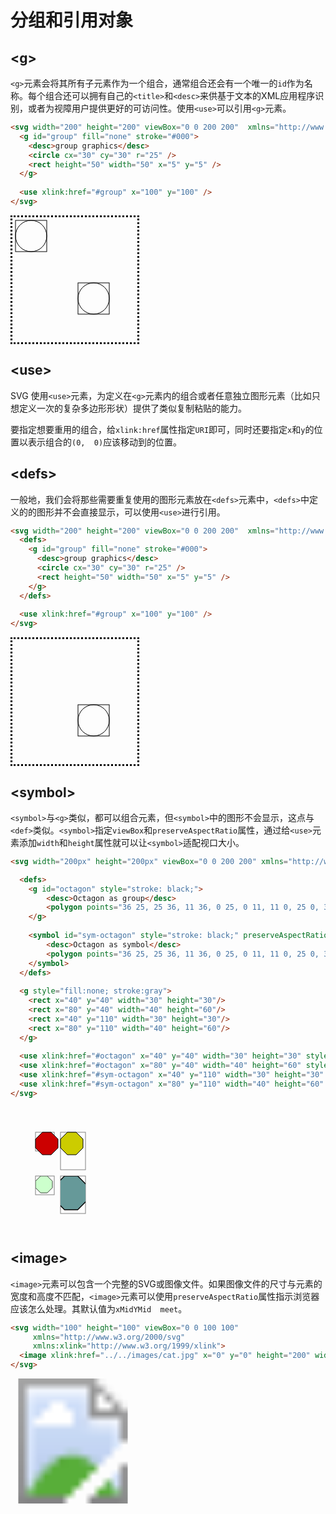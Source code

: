 # 分组和引用对象

## \<g>

`<g>`元素会将其所有子元素作为一个组合，通常组合还会有一个唯一的`id`作为名称。每个组合还可以拥有自己的`<title>`和`<desc>`来供基于文本的XML应用程序识别，或者为视障用户提供更好的可访问性。使用`<use>`可以引用`<g>`元素。

```html
<svg width="200" height="200" viewBox="0 0 200 200"  xmlns="http://www.w3.org/2000/svg" style="border: dotted #000">
  <g id="group" fill="none" stroke="#000">
    <desc>group graphics</desc>
    <circle cx="30" cy="30" r="25" />
    <rect height="50" width="50" x="5" y="5" />
  </g>
  
  <use xlink:href="#group" x="100" y="100" />
</svg>
```

<div class="demo">
  <svg width="200" height="200" viewBox="0 0 200 200"  xmlns="http://www.w3.org/2000/svg" style="border: dotted #000">
    <g id="group" fill="none" stroke="#000">
      <desc>group graphics</desc>
      <circle cx="30" cy="30" r="25" />
      <rect height="50" width="50" x="5" y="5" />
    </g>
    <use xlink:href="#group" x="100" y="100" />
  </svg>
</div>

## \<use>
SVG 使用`<use>`元素，为定义在`<g>`元素内的组合或者任意独立图形元素（比如只想定义一次的复杂多边形形状）提供了类似复制粘贴的能力。

要指定想要重用的组合，给`xlink:href`属性指定`URI`即可，同时还要指定`x`和`y`的位置以表示组合的`(0,  0)`应该移动到的位置。

## \<defs>

一般地，我们会将那些需要重复使用的图形元素放在`<defs>`元素中，`<defs>`中定义的的图形并不会直接显示，可以使用`<use>`进行引用。

```html
<svg width="200" height="200" viewBox="0 0 200 200"  xmlns="http://www.w3.org/2000/svg" style="border: dotted #000">
  <defs>
    <g id="group" fill="none" stroke="#000">
      <desc>group graphics</desc>
      <circle cx="30" cy="30" r="25" />
      <rect height="50" width="50" x="5" y="5" />
    </g>
  </defs>
  
  <use xlink:href="#group" x="100" y="100" />
</svg>
```

<div class="demo">
  <svg width="200" height="200" viewBox="0 0 200 200"  xmlns="http://www.w3.org/2000/svg" style="border: dotted #000">
    <defs>
      <g id="group2" style="fill:none; stroke:#000">
        <desc>group graphics</desc>
        <circle cx="30" cy="30" r="25" />
        <rect height="50" width="50" x="5" y="5" />
      </g>
    </defs>
    <use xlink:href="#group2" x="100" y="100"/>
  </svg>
</div>

## \<symbol>

`<symbol>`与`<g>`类似，都可以组合元素，但`<symbol>`中的图形不会显示，这点与`<def>`类似。`<symbol>`指定`viewBox`和`preserveAspectRatio`属性，通过给`<use>`元素添加`width`和`height`属性就可以让`<symbol>`适配视口大小。

```html
<svg width="200px" height="200px" viewBox="0 0 200 200" xmlns="http://www.w3.org/2000/svg" xmlns:xlink="http://www.w3.org/1999/xlink">

  <defs>
    <g id="octagon" style="stroke: black;">
        <desc>Octagon as group</desc>
        <polygon points="36 25, 25 36, 11 36, 0 25, 0 11, 11 0, 25 0, 36 11"/>
    </g>
    
    <symbol id="sym-octagon" style="stroke: black;" preserveAspectRatio="xMidYMid slice" viewBox="0 0 40 40">
        <desc>Octagon as symbol</desc>
        <polygon points="36 25, 25 36, 11 36, 0 25, 0 11, 11 0, 25 0, 36 11"/>
    </symbol>
  </defs>
  
  <g style="fill:none; stroke:gray">
    <rect x="40" y="40" width="30" height="30"/>
    <rect x="80" y="40" width="40" height="60"/>
    <rect x="40" y="110" width="30" height="30"/>
    <rect x="80" y="110" width="40" height="60"/>
  </g>
  
  <use xlink:href="#octagon" x="40" y="40" width="30" height="30" style="fill: #c00;"/>
  <use xlink:href="#octagon" x="80" y="40" width="40" height="60" style="fill: #cc0;"/>
  <use xlink:href="#sym-octagon" x="40" y="110" width="30" height="30" style="fill: #cfc;"/>
  <use xlink:href="#sym-octagon" x="80" y="110" width="40" height="60" style="fill: #699;"/>
</svg>
```

<div class="demo">
  <svg width="200px" height="200px" viewBox="0 0 200 200" xmlns="http://www.w3.org/2000/svg" xmlns:xlink="http://www.w3.org/1999/xlink">
  <defs>
    <g id="octagon" style="stroke: black;">
        <desc>Octagon as group</desc>
        <polygon points="36 25, 25 36, 11 36, 0 25, 0 11, 11 0, 25 0, 36 11"/>
    </g>
    <symbol id="sym-octagon" style="stroke: black;" preserveAspectRatio="xMidYMid slice" viewBox="0 0 40 40">
        <desc>Octagon as symbol</desc>
        <polygon points="36 25, 25 36, 11 36, 0 25, 0 11, 11 0, 25 0, 36 11"/>
    </symbol>
  </defs>
  <g style="fill:none; stroke:gray">
    <rect x="40" y="40" width="30" height="30"/>
    <rect x="80" y="40" width="40" height="60"/>
    <rect x="40" y="110" width="30" height="30"/>
    <rect x="80" y="110" width="40" height="60"/>
  </g>
  <use xlink:href="#octagon" x="40" y="40" width="30" height="30" style="fill: #c00;"/>
  <use xlink:href="#octagon" x="80" y="40" width="40" height="60" style="fill: #cc0;"/>
  <use xlink:href="#sym-octagon" x="40" y="110" width="30" height="30" style="fill: #cfc;"/>
  <use xlink:href="#sym-octagon" x="80" y="110" width="40" height="60" style="fill: #699;"/>
</svg>
</div>

## \<image>

`<image>`元素可以包含一个完整的SVG或图像文件。如果图像文件的尺寸与元素的宽度和高度不匹配，`<image>`元素可以使用`preserveAspectRatio`属性指示浏览器应该怎么处理。其默认值为`xMidYMid  meet`。

```html
<svg width="100" height="100" viewBox="0 0 100 100"
     xmlns="http://www.w3.org/2000/svg"
     xmlns:xlink="http://www.w3.org/1999/xlink">
  <image xlink:href="../../images/cat.jpg" x="0" y="0" height="200" width="200"/>
</svg>
```

<div class="demo">
  <svg width="200" height="200" viewBox="0 0 200 200"
     xmlns="http://www.w3.org/2000/svg"
     xmlns:xlink="http://www.w3.org/1999/xlink">
  <image xlink:href="../../images/cat.jpg" x="0" y="0" height="200" width="200"/>
</svg>
</div>
